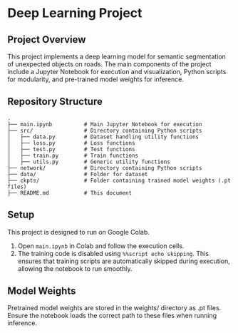 # Deep Learning Project

## Project Overview
This project implements a deep learning model for semantic segmentation of unexpected objects on roads.
The main components of the project include a Jupyter Notebook for execution and visualization, Python scripts for modularity, and pre-trained model weights for inference.

## Repository Structure
```
.
├── main.ipynb          # Main Jupyter Notebook for execution
├── src/                # Directory containing Python scripts
│   ├── data.py         # Dataset handling utility functions
│   ├── loss.py         # Loss functions
│   ├── test.py         # Test functions
│   ├── train.py        # Train functions
│   ├── utils.py        # Generic utility functions
├── network/            # Directory containing Python scripts
├── data/               # Folder for dataset
├── ckpts/              # Folder containing trained model weights (.pt files)
├── README.md           # This document
```

## Setup
This project is designed to run on Google Colab.
1. Open `main.ipynb` in Colab and follow the execution cells.
2. The training code is disabled using `%%script echo skipping`. This ensures that training scripts are automatically skipped during execution, allowing the notebook to run smoothly.

## Model Weights
Pretrained model weights are stored in the weights/ directory as .pt files. Ensure the notebook loads the correct path to these files when running inference.
